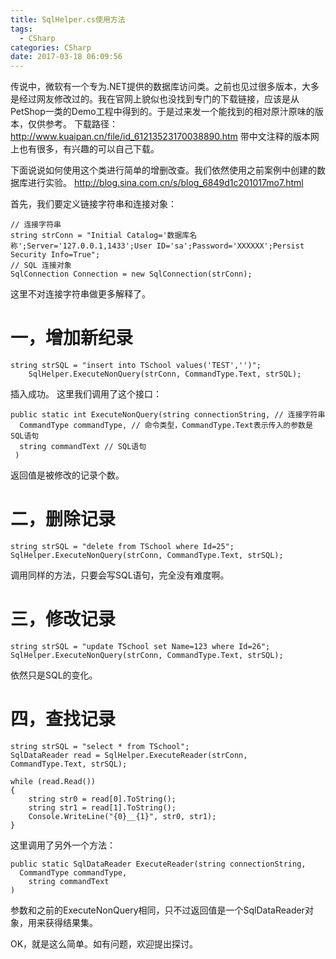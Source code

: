 ```yaml
---
title: SqlHelper.cs使用方法
tags:
  - CSharp
categories: CSharp
date: 2017-03-18 06:09:56
---
```


传说中，微软有一个专为.NET提供的数据库访问类。之前也见过很多版本，大多是经过网友修改过的。我在官网上貌似也没找到专门的下载链接，应该是从PetShop一类的Demo工程中得到的。于是过来发一个能找到的相对原汁原味的版本，仅供参考。
下载路径：<http://www.kuaipan.cn/file/id_61213523170038890.htm>
带中文注释的版本网上也有很多，有兴趣的可以自己下载。

下面说说如何使用这个类进行简单的增删改查。我们依然使用之前案例中创建的数据库进行实验。
<http://blog.sina.com.cn/s/blog_6849d1c201017mo7.html>

首先，我们要定义链接字符串和连接对象：

	// 连接字符串
	string strConn = "Initial Catalog='数据库名称';Server='127.0.0.1,1433';User ID='sa';Password='XXXXXX';Persist Security Info=True";
	// SQL 连接对象
	SqlConnection Connection = new SqlConnection(strConn);

这里不对连接字符串做更多解释了。

# 一，增加新纪录

	string strSQL = "insert into TSchool values('TEST','')";
        SqlHelper.ExecuteNonQuery(strConn, CommandType.Text, strSQL);

插入成功。
这里我们调用了这个接口：

	public static int ExecuteNonQuery(string connectionString, // 连接字符串
	  CommandType commandType, // 命令类型，CommandType.Text表示传入的参数是SQL语句
	  string commandText // SQL语句
	 )

返回值是被修改的记录个数。

# 二，删除记录

	string strSQL = "delete from TSchool where Id=25";
    SqlHelper.ExecuteNonQuery(strConn, CommandType.Text, strSQL);

调用同样的方法，只要会写SQL语句，完全没有难度啊。

# 三，修改记录

	string strSQL = "update TSchool set Name=123 where Id=26";
	SqlHelper.ExecuteNonQuery(strConn, CommandType.Text, strSQL);

依然只是SQL的变化。

# 四，查找记录
  
	string strSQL = "select * from TSchool";
	SqlDataReader read = SqlHelper.ExecuteReader(strConn, CommandType.Text, strSQL);

	while (read.Read())
	{
	    string str0 = read[0].ToString();
	    string str1 = read[1].ToString();
	    Console.WriteLine("{0}__{1}", str0, str1);
	}

这里调用了另外一个方法：

	public static SqlDataReader ExecuteReader(string connectionString, 
	  CommandType commandType, 
	    string commandText
	)

参数和之前的ExecuteNonQuery相同，只不过返回值是一个SqlDataReader对象，用来获得结果集。

OK，就是这么简单。如有问题，欢迎提出探讨。
